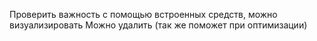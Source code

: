 Проверить важность с помощью встроенных средств, можно визуализировать
Можно удалить (так же поможет при оптимизации)
